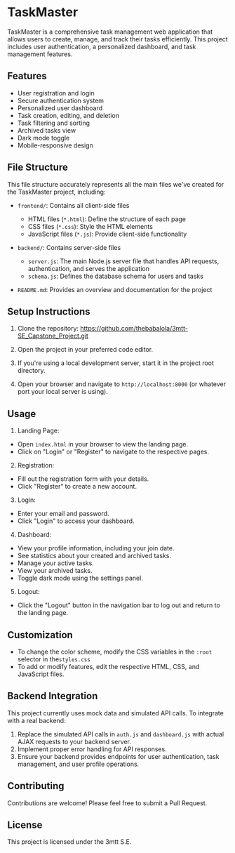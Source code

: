 # TaskMaster

TaskMaster is a comprehensive task management web application that allows users to create, manage, and track their tasks efficiently. This project includes user authentication, a personalized dashboard, and task management features.


## Features

- User registration and login
- Secure authentication system
- Personalized user dashboard
- Task creation, editing, and deletion
- Task filtering and sorting
- Archived tasks view
- Dark mode toggle
- Mobile-responsive design


## File Structure

This file structure accurately represents all the main files we've created for the TaskMaster project, including:

- `frontend/`: Contains all client-side files
  - HTML files (`*.html`): Define the structure of each page
  - CSS files (`*.css`): Style the HTML elements
  - JavaScript files (`*.js`): Provide client-side functionality

- `backend/`: Contains server-side files
  - `server.js`: The main Node.js server file that handles API requests, authentication, and serves the application
  - `schema.js`: Defines the database schema for users and tasks

- `README.md`: Provides an overview and documentation for the project


## Setup Instructions

1. Clone the repository:
https://github.com/thebabalola/3mtt-SE_Capstone_Project.git


2. Open the project in your preferred code editor.

3. If you're using a local development server, start it in the project root directory. 

4. Open your browser and navigate to `http://localhost:8000` (or whatever port your local server is using).


## Usage

1. Landing Page:
- Open `index.html` in your browser to view the landing page.
- Click on "Login" or "Register" to navigate to the respective pages.

2. Registration:
- Fill out the registration form with your details.
- Click "Register" to create a new account.

3. Login:
- Enter your email and password.
- Click "Login" to access your dashboard.

4. Dashboard:
- View your profile information, including your join date.
- See statistics about your created and archived tasks.
- Manage your active tasks.
- View your archived tasks.
- Toggle dark mode using the settings panel.

5. Logout:
- Click the "Logout" button in the navigation bar to log out and return to the landing page.


## Customization

- To change the color scheme, modify the CSS variables in the `:root` selector in the`styles.css` 
- To add or modify features, edit the respective HTML, CSS, and JavaScript files.


## Backend Integration

This project currently uses mock data and simulated API calls. To integrate with a real backend:

1. Replace the simulated API calls in `auth.js` and `dashboard.js` with actual AJAX requests to your backend server.
2. Implement proper error handling for API responses.
3. Ensure your backend provides endpoints for user authentication, task management, and user profile operations.


## Contributing

Contributions are welcome! Please feel free to submit a Pull Request.


## License

This project is licensed under the 3mtt S.E.